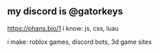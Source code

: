 my discord is @gatorkeys
------------
https://phans.bio/1
i know: js, css, luau

i make: roblox games, discord bots, 3d game sites
